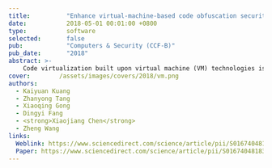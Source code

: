 ```yaml
---
title:          "Enhance virtual-machine-based code obfuscation security through dynamic bytecode scheduling"
date:           2018-05-01 00:01:00 +0800
type:           software
selected:       false
pub:            "Computers & Security (CCF-B)"
pub_date:       "2018"
abstract: >-
    Code virtualization built upon virtual machine (VM) technologies is emerging as a viable method for implementing code obfuscation to protect programs against unauthorized analysis. State-of-the-art VM-based protection approaches use a fixed scheduling structure where the program always follows a single, deterministic execution path for the same input. Such approaches, however, are vulnerable in certain scenarios where the attacker can reuse knowledge extracted from previously seen software to crack applications protected with the same obfuscation scheme. This paper presents Dsvmp, a novel VM-based code obfuscation approach for software protection. Dsvmp brings together two techniques to provide stronger code protection than prior VM-based approaches. Firstly, it uses a dynamic instruction scheduler to randomly direct the program to execute different paths without violating the correctness across different runs. By randomly choosing the program execution path, the application exposes diverse behavior, making it much more difficult for an attacker to reuse the knowledge collected from previous runs or similar applications to launch an attack. Secondly, it employs multiple VMs to further obfuscate the mapping from VM opcode to native machine instructions, so that the same opcode could be mapped to different native instructions at runtime, making code analysis even harder. We have implemented Dsvmp in a prototype system and evaluated it using a set of widely used applications. Experimental results show that Dsvmp provides stronger protection with comparable runtime overhead and code size, when it is compared to two commercial VM-based code obfuscation tools.
cover:        /assets/images/covers/2018/vm.png
authors:
  - Kaiyuan Kuang
  - Zhanyong Tang
  - Xiaoqing Gong
  - Dingyi Fang
  - <strong>Xiaojiang Chen</strong>
  - Zheng Wang
links:
  Weblink: https://www.sciencedirect.com/science/article/pii/S0167404818300270#f0060
  Paper: https://www.sciencedirect.com/science/article/pii/S0167404818300270/pdfft?md5=764bf93252ea6531565d6215f93687d4&pid=1-s2.0-S0167404818300270-main.pdf
---
```


